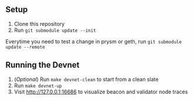 ## Setup
1. Clone this repository
2. Run `git submodule update --init`

Everytime you need to test a change in prysm or geth, run `git submodule update --remote`

## Running the Devnet
1. (_Optional_) Run `make devnet-clean` to start from a clean slate
2. Run `make devnet-up`
3. Visit http://127.0.0.1:16686 to visualize beacon and validator node traces
